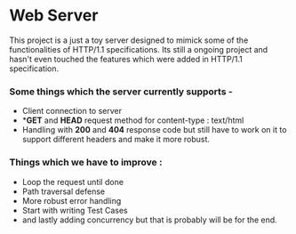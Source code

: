 
# Web Server

This project is a just a toy server designed to mimick some of the functionalities of HTTP/1.1 specifications. Its still a ongoing project and hasn't even touched the features which were added in HTTP/1.1 specification. 

### Some things which the server currently supports - 

- Client connection to server
- ***GET** and **HEAD** request method for content-type : text/html
- Handling with **200** and **404** response code but still have to work on it to support different headers and make it more robust.


### Things which we have to improve :
- Loop the request until done
- Path traversal defense
- More robust error handling
- Start with writing Test Cases
- and lastly adding concurrency but that is probably will be for the end.